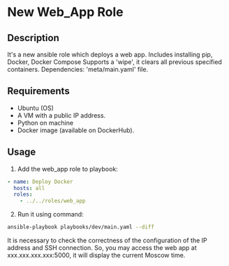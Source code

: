 # New Web_App Role

## Description
It's a new ansible role which deploys a web app.
Includes installing pip, Docker, Docker Compose
Supports a 'wipe', it clears all previous specified containers. 
Dependencies: 'meta/main.yaml' file.

## Requirements
- Ubuntu (OS)
- A VM with a public IP address.
- Python on machine
- Docker image (available on DockerHub).

## Usage

1. Add the web_app role to playbook:

```yaml
- name: Deploy Docker
  hosts: all
  roles:
    - ../../roles/web_app
```
2. Run it using command:
``` bash
ansible-playbook playbooks/dev/main.yaml --diff
``` 
It is necessary to check the correctness of the configuration of the IP address and SSH connection. 
So, you may access the web app at xxx.xxx.xxx.xxx:5000, it will display the current Moscow time.